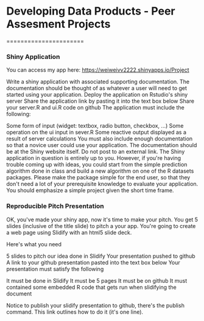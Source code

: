 # Developing Data Products - Peer Assesment Projects
======================

### Shiny Application

You can access my app here: https://weiweivv2222.shinyapps.io/Project 


Write a shiny application with associated supporting documentation. The documentation should be thought of as whatever a user will need to get started using your application.
Deploy the application on Rstudio's shiny server
Share the application link by pasting it into the text box below
Share your server.R and ui.R code on github
The application must include the following:

Some form of input (widget: textbox, radio button, checkbox, ...)
Some operation on the ui input in sever.R
Some reactive output displayed as a result of server calculations
You must also include enough documentation so that a novice user could use your application.
The documentation should be at the Shiny website itself. Do not post to an external link.
The Shiny application in question is entirely up to you. However, if you're having trouble coming up with ideas, you could start from the simple prediction algorithm done in class and build a new algorithm on one of the R datasets packages. Please make the package simple for the end user, so that they don't need a lot of your prerequisite knowledge to evaluate your application. You should emphasize a simple project given the short time frame.  

### Reproducible Pitch Presentation



OK, you've made your shiny app, now it's time to make your pitch. You get 5 slides (inclusive of the title slide)  to pitch a your app. You're going to create a web page using Slidify with an html5 slide deck.

Here's what you need

5 slides to pitch our idea done in Slidify
Your presentation pushed to github
A link to your github presentation pasted into the text box below
Your presentation must satisfy the following

It must be done in Slidify
It must be 5 pages
It must be on github
It must contained some embedded R code that gets run when slidifying the document

Notice to publish your slidify presentation to github, there's the publish command. This link outlines how to do it (it's one line). 


